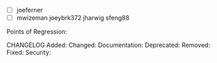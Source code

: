 - [ ] joeferner
- [ ] mwizeman joeybrk372 jharwig sfeng88

Points of Regression:

CHANGELOG
Added: 
Changed: 
Documentation: 
Deprecated:
Removed:
Fixed:
Security:
